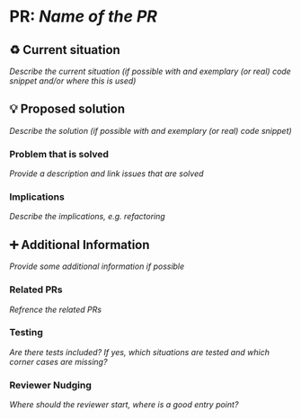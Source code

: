 # PR: *Name of the PR*

## :recycle: Current situation
*Describe the current situation (if possible with and exemplary (or real) code snippet and/or where this is used)*

## :bulb: Proposed solution
*Describe the solution (if possible with and exemplary (or real) code snippet)*

### Problem that is solved
*Provide a description and link issues that are solved*

### Implications
*Describe the implications, e.g. refactoring*

## :heavy_plus_sign: Additional Information
*Provide some additional information if possible*

### Related PRs
*Refrence the related PRs*

### Testing
*Are there tests included? If yes, which situations are tested and which corner cases are missing?*

### Reviewer Nudging
*Where should the reviewer start, where is a good entry point?*

